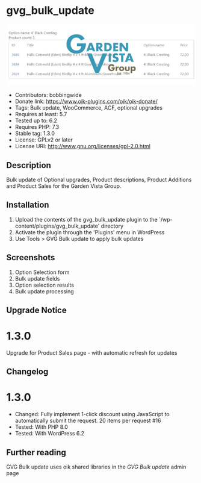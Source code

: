 # gvg_bulk_update 
![banner](assets/gvg_bulk_update-banner-772x250.jpg)
* Contributors: bobbingwide
* Donate link: https://www.oik-plugins.com/oik/oik-donate/
* Tags: Bulk update, WooCommerce, ACF, optional upgrades
* Requires at least: 5.7
* Tested up to: 6.2
* Requires PHP: 7.3
* Stable tag: 1.3.0
* License: GPLv2 or later
* License URI: http://www.gnu.org/licenses/gpl-2.0.html

## Description 
Bulk update of Optional upgrades, Product descriptions, Product Additions and Product Sales for the Garden Vista Group.


## Installation 
1. Upload the contents of the gvg_bulk_update plugin to the `/wp-content/plugins/gvg_bulk_update' directory
1. Activate the plugin through the 'Plugins' menu in WordPress
1. Use Tools > GVG Bulk update to apply bulk updates


## Screenshots 
1. Option Selection form
2. Bulk update fields
3. Option selection results
4. Bulk update processing

## Upgrade Notice 
# 1.3.0 
Upgrade for Product Sales page - with automatic refresh for updates

## Changelog 
# 1.3.0 
* Changed: Fully implement 1-click discount using JavaScript to automatically submit the request. 20 items per request #16
* Tested: With PHP 8.0
* Tested: With WordPress 6.2

## Further reading 
GVG Bulk update uses oik shared libraries in the _GVG Bulk update_ admin page
